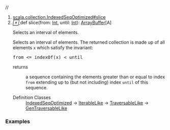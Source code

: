 //
<ol>
<li><a href="https://www.scala-lang.org/api/2.12.3/scala/collection/mutable/ArrayBuffer.html#slice(from:Int,until:Int):Repr">scala.collection.IndexedSeqOptimized#slice</a></li>
<li name="scala.collection.IndexedSeqOptimized#slice" visbl="pub" class="indented0 " data-isabs="false" fullcomment="yes" group="Ungrouped"> <a id="slice(from:Int,until:Int):Repr"></a><a id="slice(Int,Int):ArrayBuffer[A]"></a> <span class="permalink"> <a href="../../../scala/collection/mutable/ArrayBuffer.html#slice(from:Int,until:Int):Repr" title="Permalink"> <i class="material-icons"></i> </a> </span> <span class="modifier_kind"> <span class="modifier"></span> <span class="kind">def</span> </span> <span class="symbol"> <span class="name">slice</span><span class="params">(<span name="from">from: <a href="../../Int.html" class="extype" name="scala.Int">Int</a></span>, <span name="until">until: <a href="../../Int.html" class="extype" name="scala.Int">Int</a></span>)</span><span class="result">: <a href="" class="extype" name="scala.collection.mutable.ArrayBuffer">ArrayBuffer</a>[<span class="extype" name="scala.collection.mutable.ArrayBuffer.A">A</span>]</span> </span> <p class="shortcomment cmt">Selects an interval of elements.</p>
 <div class="fullcomment">
  <div class="comment cmt">
   <p>Selects an interval of elements. The returned collection is made up of all elements <code>x</code> which satisfy the invariant:</p>
   <pre>from &lt;= indexOf(x) &lt; until</pre>
  </div>
  <dl class="paramcmts block">
   <dt>
    returns
   </dt>
   <dd class="cmt">
    <p>a sequence containing the elements greater than or equal to index <code>from</code> extending up to (but not including) index <code>until</code> of this sequence.</p>
   </dd>
  </dl>
  <dl class="attributes block"> 
   <dt>
    Definition Classes
   </dt>
   <dd>
    <a href="../IndexedSeqOptimized.html" class="extype" name="scala.collection.IndexedSeqOptimized">IndexedSeqOptimized</a> → 
    <a href="../IterableLike.html" class="extype" name="scala.collection.IterableLike">IterableLike</a> → 
    <a href="../TraversableLike.html" class="extype" name="scala.collection.TraversableLike">TraversableLike</a> → 
    <a href="../GenTraversableLike.html" class="extype" name="scala.collection.GenTraversableLike">GenTraversableLike</a>
   </dd>
  </dl>
 </div> </li>
        </ol>


### Examples















